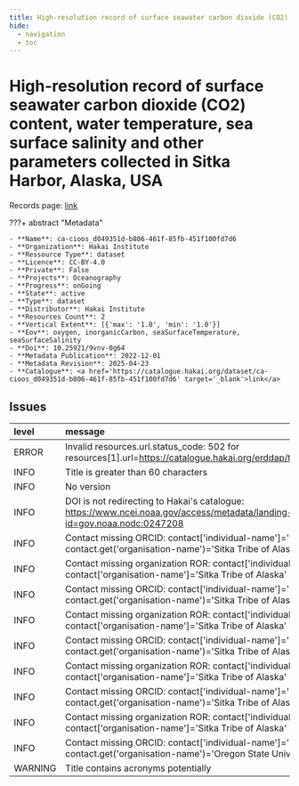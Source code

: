 ```yaml
---
title: High-resolution record of surface seawater carbon dioxide (CO2) content, water temperature, sea surface salinity and other parameters collected in Sitka Harbor, Alaska, USA
hide:
  - navigation
  - toc
---
```


# High-resolution record of surface seawater carbon dioxide (CO2) content, water temperature, sea surface salinity and other parameters collected in Sitka Harbor, Alaska, USA

Records page: <a href='https://catalogue.hakai.org/dataset/ca-cioos_d049351d-b806-461f-85fb-451f100fd7d6' target='_blank'>link</a>

???+ abstract "Metadata"

    - **Name**: ca-cioos_d049351d-b806-461f-85fb-451f100fd7d6 
    - **Organization**: Hakai Institute 
    - **Ressource Type**: dataset 
    - **Licence**: CC-BY-4.0 
    - **Private**: False 
    - **Projects**: Oceanography 
    - **Progress**: onGoing 
    - **State**: active 
    - **Type**: dataset 
    - **Distributor**: Hakai Institute 
    - **Resources Count**: 2 
    - **Vertical Extent**: [{'max': '1.0', 'min': '1.0'}] 
    - **Eov**: oxygen, inorganicCarbon, seaSurfaceTemperature, seaSurfaceSalinity 
    - **Doi**: 10.25921/9vnv-0g64 
    - **Metadata Publication**: 2022-12-01 
    - **Metadata Revision**: 2025-04-23 
    - **Catalogue**: <a href='https://catalogue.hakai.org/dataset/ca-cioos_d049351d-b806-461f-85fb-451f100fd7d6' target='_blank'>link</a> 

<div id='map'></div>




## Issues
| level   | message                                                                                                                                   |
|:--------|:------------------------------------------------------------------------------------------------------------------------------------------|
| ERROR   | Invalid resources.url.status_code: 502 for resources[1].url=https://catalogue.hakai.org/erddap/tabledap/HakaiSitkaBoLResearch.html        |
| INFO    | Title is greater than 60 characters                                                                                                       |
| INFO    | No version                                                                                                                                |
| INFO    | DOI is not redirecting to Hakai's catalogue: https://www.ncei.noaa.gov/access/metadata/landing-page/bin/iso?id=gov.noaa.nodc:0247208      |
| INFO    | Contact missing ORCID: contact['individual-name']='Whitehead, Chris' contact.get('organisation-name')='Sitka Tribe of Alaska'             |
| INFO    | Contact missing organization ROR:  contact['individual-name']='Whitehead, Chris' contact['organisation-name']='Sitka Tribe of Alaska'     |
| INFO    | Contact missing ORCID: contact['individual-name']='Lanphier, Karie' contact.get('organisation-name')='Sitka Tribe of Alaska'              |
| INFO    | Contact missing organization ROR:  contact['individual-name']='Lanphier, Karie' contact['organisation-name']='Sitka Tribe of Alaska'      |
| INFO    | Contact missing ORCID: contact['individual-name']='Peterson, Willoughby' contact.get('organisation-name')='Sitka Tribe of Alaska'         |
| INFO    | Contact missing organization ROR:  contact['individual-name']='Peterson, Willoughby' contact['organisation-name']='Sitka Tribe of Alaska' |
| INFO    | Contact missing ORCID: contact['individual-name']='Kennedy, Estjer' contact.get('organisation-name')='Sitka Tribe of Alaska'              |
| INFO    | Contact missing organization ROR:  contact['individual-name']='Kennedy, Estjer' contact['organisation-name']='Sitka Tribe of Alaska'      |
| INFO    | Contact missing ORCID: contact['individual-name']='Hales, Burke' contact.get('organisation-name')='Oregon State University'               |
| WARNING | Title contains acronyms potentially                                                                                                       |


<script>
   document.addEventListener("DOMContentLoaded", function() {
    var map = L.map('map').setView([51.505, -125.09], 5);
    L.tileLayer('https://tile.openstreetmap.org/{z}/{x}/{y}.png', {
        maxZoom: 19,
        attribution: '&copy; <a href="http://www.openstreetmap.org/copyright">OpenStreetMap</a>'
    }).addTo(map);
    var geojsonFeature = {
        "type": "Feature",
        "properties": {
            "name" : "High-resolution record of surface seawater carbon dioxide (CO2) content, water temperature, sea surface salinity and other parameters collected in Sitka Harbor, Alaska, USA"
        },
        "geometry": {'type': 'Point', 'coordinates': [-135.3456, 57.0526]}
    }
    L.geoJSON(geojsonFeature).addTo(map);
   })
</script>